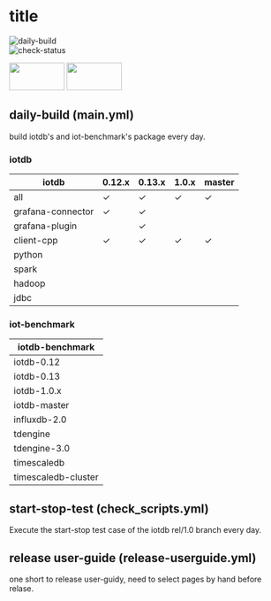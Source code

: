 # title  
![daily-build](https://github.com/xiaoyekanren/iotdb-daily-build/actions/workflows/.github/workflows/main.yml/badge.svg)  
![check-status](https://github.com/xiaoyekanren/iotdb-daily-build/actions/workflows/.github/workflows/check_scripts.yml/badge.svg)  

<img src="https://github.com/xiaoyekanren/iotdb-daily-build/actions/workflows/.github/workflows/main.yml/badge.svg" width = "100" height = "50" />
<img src="https://github.com/xiaoyekanren/iotdb-daily-build/actions/workflows/.github/workflows/check_scripts.yml/badge.svg" width = "100" height = "50" />



## daily-build (main.yml)
build iotdb's and iot-benchmark's package every day. 
### iotdb

| iotdb             | 0.12.x | 0.13.x | 1.0.x | master|
|-------------------|--------|--------|-------|-------|
| all               |✓|✓|✓|✓|
| grafana-connector |✓|✓|
| grafana-plugin    ||✓|
| client-cpp        |✓|✓|✓|✓|
| python            |
| spark             |
| hadoop            |
| jdbc              |

### iot-benchmark

| iotdb-benchmark |
|-----------------|
| iotdb-0.12      |
| iotdb-0.13      |
| iotdb-1.0.x     |
| iotdb-master    |
| influxdb-2.0    |
| tdengine        |
| tdengine-3.0    |
| timescaledb     |
| timescaledb-cluster|

## start-stop-test (check_scripts.yml)
Execute the start-stop test case of the iotdb rel/1.0 branch every day.  

## release user-guide (release-userguide.yml)
one short to release user-guidy, need to select pages by hand before relase. 
